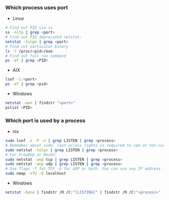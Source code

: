 
### Which process uses port
* Linux
```bash
# Find out PID via ss
ss -nltp | grep <port>
# Find out PID deprecated netstat:
netstat -tulpn | grep <port>
# Find out particular binary
ls -l /proc/<pid>/exe
# Find out full run command
ps -ef | grep <PID>
```
* AIX
```bash
lsof -i:<port>
ps -ef | grep <pid>
```
* Windows
```bash
netstat -aon | findstr "<port>"
pslist <PID>
```

### Which port is used by a process
* nix
```bash
sudo lsof -i -P -n | grep LISTEN | grep <process>
# Remember about sudo: root access rights is required to see at non-current-user processes
sudo netstat -tulpn | grep LISTEN | grep <process>
# For FreeBSD or MacOS:
sudo netstat -anp tcp | grep LISTEN | grep <process>
sudo netstat -anp udp | grep LISTEN | grep <process>
# Use flags -T fot TCP -U for UDP or both. You can use any IP address instead localhost.
sudo nmap -sTU -O localhost
```
* Windows
```bash
netstat -bano | findstr /R /C:"[LISTING]" | findstr /R /C:"<process>"
```
